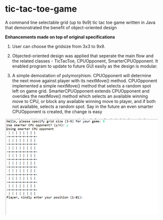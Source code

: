 # tic-tac-toe-game
 
A command line selectable grid (up to 9x9) tic tac toe game written in Java that demonstrated the benefit of object-oriented design

<b>Enhancements made on top of original specifications</b>
1) User can choose the gridsize from 3x3 to 9x9.

2) Objected-oriented design was applied that seperate the main flow and the related classes - TicTacToe, CPUOpponent, SmarterCPUOpponent. It enabled program to update to future GUI easily as the design is modular.

3) A simple demostation of polymorphism. CPUOpponent will determine the next move against player with its nextMove() method. CPUOpponent implemented a simple nextMove() method that selects a random spot left on game grid. SmarterCPUOpponent extends CPUOpponent and overides the nextMove() method which selects an available winning move to CPU, or block any available winning move to player, and if both not available, selects a random spot. Say in the future an even smarter CPUOpponent is created, the change is easy

<img src="tic-tac-toe-ss.png" />
